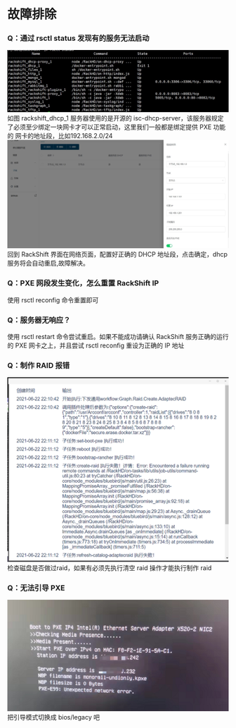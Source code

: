 # 故障排除
### Q：通过 rsctl status 发现有的服务无法启动
![runnob](./static/faq/dhcp-error.jpg)
如图 rackshift_dhcp_1 服务器使用的是开源的 isc-dhcp-server，该服务器规定了必须至少绑定一块网卡才可以正常启动，这里我们一般都是绑定提供 PXE 功能的
网卡的地址段，比如192.168.2.0/24
![runnob](./static/faq/dhcp-config.jpg)
回到 RackShift 界面在网络页面，配置好正确的 DHCP 地址段，点击确定，dhcp 服务将会自动重启,故障解决。

### Q：PXE 网段发生变化，怎么重置 RackShift IP
使用 rsctl reconfig 命令重置即可
 
### Q：服务器无响应？
使用 rsctl restart 命令尝试重启。如果不能成功请确认 RackShift 服务正确的运行的 PXE 网卡之上，并且尝试 rsctl reconfig
重设为正确的 IP 地址 

### Q：制作 RAID 报错
![img.png](static/faq/img.png)
检查磁盘是否做过raid，如果有必须先执行清空 raid 操作才能执行制作 raid

### Q：无法引导 PXE
![img.png](static/faq/uefi.png)
把引导模式切换成 bios/legacy 吧
 
